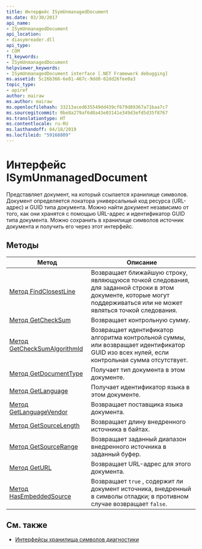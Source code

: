 ```yaml
---
title: Интерфейс ISymUnmanagedDocument
ms.date: 03/30/2017
api_name:
- ISymUnmanagedDocument
api_location:
- diasymreader.dll
api_type:
- COM
f1_keywords:
- ISymUnmanagedDocument
helpviewer_keywords:
- ISymUnmanagedDocument interface [.NET Framework debugging]
ms.assetid: 5c26b366-6e81-467c-9dd0-02dd26fee0a3
topic_type:
- apiref
author: mairaw
ms.author: mairaw
ms.openlocfilehash: 33213aced635549dd439cf679d89367a71baa7c7
ms.sourcegitcommit: 0be8a279af6d8a43e03141e349d3efd5d35f8767
ms.translationtype: HT
ms.contentlocale: ru-RU
ms.lasthandoff: 04/18/2019
ms.locfileid: "59168809"
---
```

# <a name="isymunmanageddocument-interface"></a>Интерфейс ISymUnmanagedDocument
Представляет документ, на который ссылается хранилище символов. Документ определяется локатора универсальный код ресурса (URL-адрес) и GUID типа документа. Можно найти документ независимо от того, как они хранятся с помощью URL-адрес и идентификатор GUID типа документа. Можно сохранить в хранилище символов источник документа и получить его через этот интерфейс.  
  
## <a name="methods"></a>Методы  
  
|Метод|Описание|  
|------------|-----------------|  
|[Метод FindClosestLine](../../../../docs/framework/unmanaged-api/diagnostics/isymunmanageddocument-findclosestline-method.md)|Возвращает ближайшую строку, являющуюся точкой следования, для заданной строки в этом документе, которые могут поддерживаться или не может являться точкой следования.|  
|[Метод GetCheckSum](../../../../docs/framework/unmanaged-api/diagnostics/isymunmanageddocument-getchecksum-method.md)|Возвращает контрольную сумму.|  
|[Метод GetCheckSumAlgorithmId](../../../../docs/framework/unmanaged-api/diagnostics/isymunmanageddocument-getchecksumalgorithmid-method.md)|Возвращает идентификатор алгоритма контрольной суммы, или возвращает идентификатор GUID изо всех нулей, если контрольная сумма отсутствует.|  
|[Метод GetDocumentType](../../../../docs/framework/unmanaged-api/diagnostics/isymunmanageddocument-getdocumenttype-method.md)|Получает тип документа в этом документе.|  
|[Метод GetLanguage](../../../../docs/framework/unmanaged-api/diagnostics/isymunmanageddocument-getlanguage-method.md)|Получает идентификатор языка в этом документе.|  
|[Метод GetLanguageVendor](../../../../docs/framework/unmanaged-api/diagnostics/isymunmanageddocument-getlanguagevendor-method.md)|Возвращает поставщика языка документа.|  
|[Метод GetSourceLength](../../../../docs/framework/unmanaged-api/diagnostics/isymunmanageddocument-getsourcelength-method.md)|Возвращает длину внедренного источника в байтах.|  
|[Метод GetSourceRange](../../../../docs/framework/unmanaged-api/diagnostics/isymunmanageddocument-getsourcerange-method.md)|Возвращает заданный диапазон внедренного источника в заданный буфер.|  
|[Метод GetURL](../../../../docs/framework/unmanaged-api/diagnostics/isymunmanageddocument-geturl-method.md)|Возвращает URL-адрес для этого документа.|  
|[Метод HasEmbeddedSource](../../../../docs/framework/unmanaged-api/diagnostics/isymunmanageddocument-hasembeddedsource-method.md)|Возвращает `true` , содержит ли документ источника, внедренный в символы отладки; в противном случае возвращает `false`.|  
  
## <a name="see-also"></a>См. также

- [Интерфейсы хранилища символов диагностики](../../../../docs/framework/unmanaged-api/diagnostics/diagnostics-symbol-store-interfaces.md)
